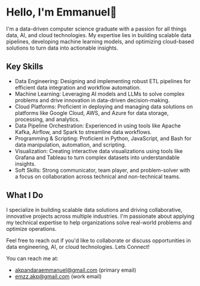 # Hello, I'm Emmanuel👋

I'm a data-driven computer science graduate with a passion for all things data, AI, and cloud technologies. My expertise lies in building scalable data pipelines, developing machine learning models, and optimizing cloud-based solutions to turn data into actionable insights.

## Key Skills

- Data Engineering: Designing and implementing robust ETL pipelines for efficient data integration and workflow automation.
- Machine Learning: Leveraging AI models and LLMs to solve complex problems and drive innovation in data-driven decision-making.
- Cloud Platforms: Proficient in deploying and managing data solutions on platforms like Google Cloud, AWS, and Azure for data storage, processing, and analytics.
- Data Pipeline Orchestration: Experienced in using tools like Apache Kafka, Airflow, and Spark to streamline data workflows.
- Programming & Scripting: Proficient in Python, JavaScript, and Bash for data manipulation, automation, and scripting.
- Visualization: Creating interactive data visualizations using tools like Grafana and Tableau to turn complex datasets into understandable insights.
- Soft Skills: Strong communicator, team player, and problem-solver with a focus on collaboration across technical and non-technical teams.

## What I Do
I specialize in building scalable data solutions and driving collaborative, innovative projects across multiple industries. I'm passionate about applying my technical expertise to help organizations solve real-world problems and optimize operations.

Feel free to reach out if you'd like to collaborate or discuss opportunities in data engineering, AI, or cloud technologies. Lets Connect!

You can reach me at:
- akpandaraemmanuel@gmail.com (primary email)
- emzz.akp@gmail.com (work email)


<!--
**emmanuel-akpandara/emmanuel-akpandara** is a ✨ _special_ ✨ repository because its `README.md` (this file) appears on your GitHub profile.

Here are some ideas to get you started:

- 🔭 I’m currently working on ...
- 🌱 I’m currently learning ...
- 👯 I’m looking to collaborate on ...
- 🤔 I’m looking for help with ...
- 💬 Ask me about ...
- 📫 How to reach me: ...
- 😄 Pronouns: ...
- ⚡ Fun fact: ...
-->
